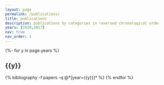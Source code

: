 ```yaml
---
layout: page
permalink: /publications/
title: publications
description: publications by categories in reversed chronological order. generated by jekyll-scholar.
years: [2020,2017]
nav: true
nav_order: 1
---
```

<!-- _pages/publications.md -->
<div class="publications">

{%- for y in page.years %}
  <h2 class="year">{{y}}</h2>
  {% bibliography -f papers -q @*[year={{y}}]* %}
{% endfor %}

</div>
